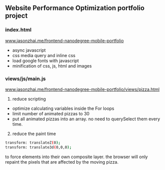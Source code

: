 ## Website Performance Optimization portfolio project

### index.html

www.jasonzhai.me/frontend-nanodegree-mobile-portfolio

- async javascript
- css media query and inline css
- load google fonts with javascript
- minification of css, js, html and images

### views/js/main.js

www.jasonzhai.me/frontend-nanodegree-mobile-portfolio/views/pizza.html

1. reduce scripting
- optimize calculating variables inside the For loops
- limit number of animated pizzas to 30
- put all animated pizzas into an array. no need to querySelect them every time.

2. reduce the paint time
  
  ``` bash
  transform: translateZ(0);
  transform: translate3d(0,0,0);
  ```
  to force elements into their own composite layer. the browser will only repaint the pixels that are affected by the moving pizza.
  
